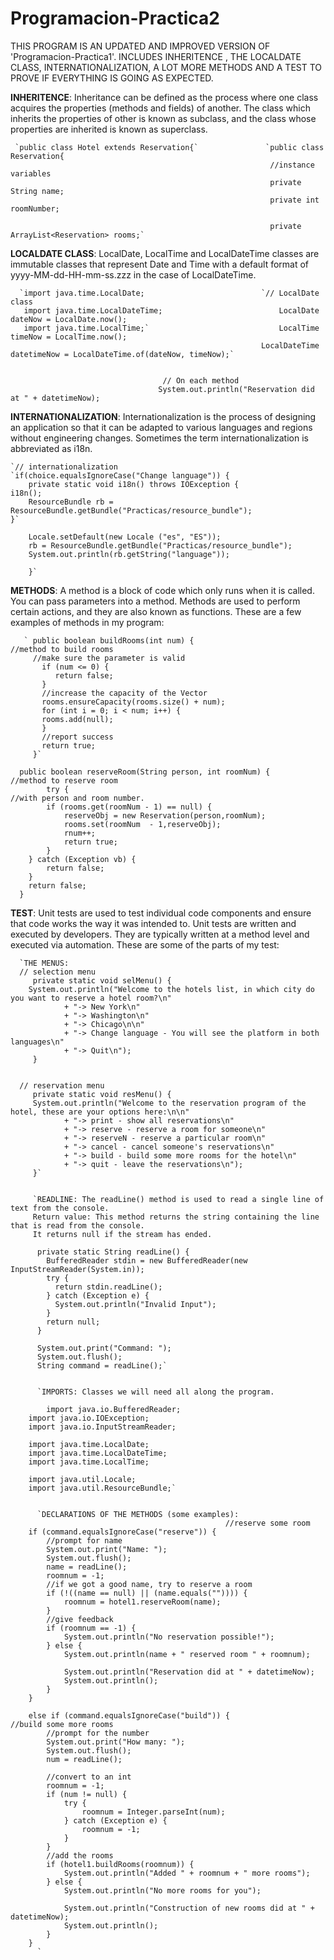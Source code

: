 # Programacion-Practica2

THIS PROGRAM IS AN UPDATED AND IMPROVED VERSION OF 'Programacion-Practica1'.
INCLUDES INHERITENCE , THE LOCALDATE CLASS, INTERNATIONALIZATION, A LOT MORE METHODS AND A TEST TO PROVE IF EVERYTHING IS GOING AS EXPECTED.

**INHERITENCE**: Inheritance can be defined as the process where one class acquires the properties (methods and fields) of another. The class which inherits the properties 
                 of other is known as subclass, and the class whose properties are inherited is known as superclass.
     
     `public class Hotel extends Reservation{`               `public class Reservation{
	                                                          //instance variables
	                                                          private String name;
	                                                          private int roomNumber;

	                                                          private ArrayList<Reservation> rooms;`
						
**LOCALDATE CLASS**: LocalDate, LocalTime and LocalDateTime classes are immutable classes that represent Date and Time 
                     with a default format of yyyy-MM-dd-HH-mm-ss.zzz in the case of LocalDateTime. 
		     
		     
      `import java.time.LocalDate;                          `// LocalDate class
       import java.time.LocalDateTime;                          LocalDate dateNow = LocalDate.now();
       import java.time.LocalTime;`	                            LocalTime timeNow = LocalTime.now();
		                                                    LocalDateTime datetimeNow = LocalDateTime.of(dateNow, timeNow);`
								  
								  
							          // On each method
								     System.out.println("Reservation did at " + datetimeNow);
								     
**INTERNATIONALIZATION**: Internationalization is the process of designing an application so that it can be adapted to various languages and 
                          regions without engineering changes. Sometimes the term internationalization is abbreviated as i18n.
			   
			  
    `// internationalization                                                                    `if(choice.equalsIgnoreCase("Change language")) {
        private static void i18n() throws IOException {                                               i18n();
	    ResourceBundle rb = ResourceBundle.getBundle("Practicas/resource_bundle");               }`
		
	    Locale.setDefault(new Locale ("es", "ES"));
        rb = ResourceBundle.getBundle("Practicas/resource_bundle");
        System.out.println(rb.getString("language"));	                                                                          
  		                                                                                      
        }`
	
**METHODS**: A method is a block of code which only runs when it is called. You can pass parameters into a method. Methods are used to perform certain actions, 
             and they are also known as functions. These are a few examples of methods in my program:
	     
	     
       ` public boolean buildRooms(int num) {      					//method to build rooms 
	     //make sure the parameter is valid
	       if (num <= 0) {
	          return false;
	       }
	       //increase the capacity of the Vector
	       rooms.ensureCapacity(rooms.size() + num);
	       for (int i = 0; i < num; i++) {
		   rooms.add(null);
	       }
	       //report success
	       return true;
	     }`  
	  
	  public boolean reserveRoom(String person, int roomNum) {	               //method to reserve room 
	        try {                                                                       //with person and room number.
			if (rooms.get(roomNum - 1) == null) {
				reserveObj = new Reservation(person,roomNum);
				rooms.set(roomNum  - 1,reserveObj);
				rnum++;
				return true;
			}
		} catch (Exception vb) {
			return false;
		}
		return false;
	  }
	
**TEST**: Unit tests are used to test individual code components and ensure that code works the way it was intended to. Unit tests are written and executed by developers. 
          They are typically written at a method level and executed via automation. These are some of the parts of my test:
	  
	  `THE MENUS:
	  // selection menu
	     private static void selMenu() {
		System.out.println("Welcome to the hotels list, in which city do you want to reserve a hotel room?\n"
				+ "-> New York\n" 
				+ "-> Washington\n"
				+ "-> Chicago\n\n"
				+ "-> Change language - You will see the platform in both languages\n"
				+ "-> Quit\n");
	     }
	
	
	  // reservation menu
	     private static void resMenu() {
		 System.out.println("Welcome to the reservation program of the hotel, these are your options here:\n\n"
				+ "-> print - show all reservations\n"
				+ "-> reserve - reserve a room for someone\n"
				+ "-> reserveN - reserve a particular room\n"
				+ "-> cancel - cancel someone's reservations\n"
				+ "-> build - build some more rooms for the hotel\n"
				+ "-> quit - leave the reservations\n");
	     }`
	     
	     
	     `READLINE: The readLine() method is used to read a single line of text from the console. 
	     Return value: This method returns the string containing the line that is read from the console. 
	     It returns null if the stream has ended.
	     
	      private static String readLine() {
		    BufferedReader stdin = new BufferedReader(new InputStreamReader(System.in));
		    try {
			  return stdin.readLine();
		    } catch (Exception e) {
			  System.out.println("Invalid Input");
		    }
		    return null;
	      }
	      
	      System.out.print("Command: ");
	      System.out.flush();
	      String command = readLine();`
	      
	      
	      `IMPORTS: Classes we will need all along the program.
	      
	        import java.io.BufferedReader;
		import java.io.IOException;
		import java.io.InputStreamReader;
		
		import java.time.LocalDate;
		import java.time.LocalDateTime;
		import java.time.LocalTime;
		
		import java.util.Locale;
		import java.util.ResourceBundle;`
      
                
	      `DECLARATIONS OF THE METHODS (some examples):
	      											//reserve some room
		if (command.equalsIgnoreCase("reserve")) {
			//prompt for name
			System.out.print("Name: ");
			System.out.flush();
			name = readLine();
			roomnum = -1;
			//if we got a good name, try to reserve a room
			if (!((name == null) || (name.equals("")))) {
				roomnum = hotel1.reserveRoom(name);
			}
			//give feedback
			if (roomnum == -1) {
				System.out.println("No reservation possible!");
			} else {
				System.out.println(name + " reserved room " + roomnum);
						
				System.out.println("Reservation did at " + datetimeNow);
				System.out.println();
			}
		}
		
		else if (command.equalsIgnoreCase("build")) {					//build some more rooms
			//prompt for the number
			System.out.print("How many: ");
			System.out.flush();
			num = readLine();
					
			//convert to an int
			roomnum = -1;
			if (num != null) {
				try {
					roomnum = Integer.parseInt(num);
				} catch (Exception e) {
					roomnum = -1;
				}
			}
			//add the rooms
			if (hotel1.buildRooms(roomnum)) {
				System.out.println("Added " + roomnum + " more rooms");
			} else {
				System.out.println("No more rooms for you");
						
				System.out.println("Construction of new rooms did at " + datetimeNow);
				System.out.println();
			}		
		}
	      `
    
    
    
    
    
    
    
    
    
                                                   
 
